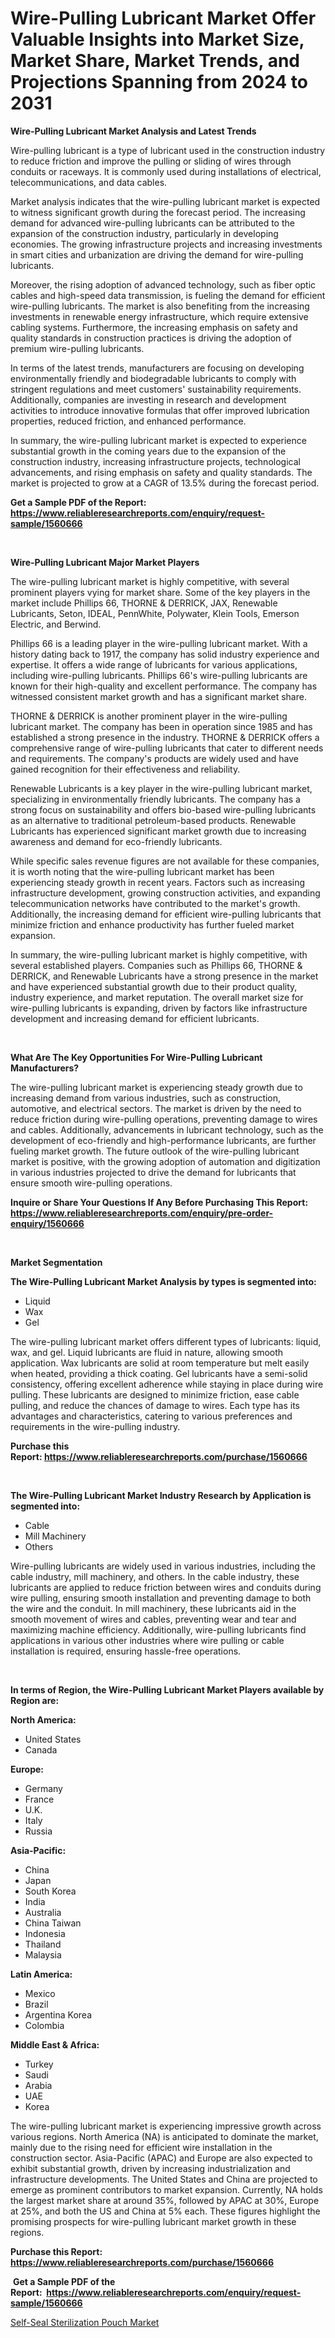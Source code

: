 <p><h1>Wire-Pulling Lubricant Market Offer Valuable Insights into Market Size, Market Share, Market Trends, and Projections Spanning from 2024 to 2031</h1></p><p><strong>Wire-Pulling Lubricant Market Analysis and Latest Trends</strong></p>
<p><p>Wire-pulling lubricant is a type of lubricant used in the construction industry to reduce friction and improve the pulling or sliding of wires through conduits or raceways. It is commonly used during installations of electrical, telecommunications, and data cables.</p><p>Market analysis indicates that the wire-pulling lubricant market is expected to witness significant growth during the forecast period. The increasing demand for advanced wire-pulling lubricants can be attributed to the expansion of the construction industry, particularly in developing economies. The growing infrastructure projects and increasing investments in smart cities and urbanization are driving the demand for wire-pulling lubricants.</p><p>Moreover, the rising adoption of advanced technology, such as fiber optic cables and high-speed data transmission, is fueling the demand for efficient wire-pulling lubricants. The market is also benefiting from the increasing investments in renewable energy infrastructure, which require extensive cabling systems. Furthermore, the increasing emphasis on safety and quality standards in construction practices is driving the adoption of premium wire-pulling lubricants.</p><p>In terms of the latest trends, manufacturers are focusing on developing environmentally friendly and biodegradable lubricants to comply with stringent regulations and meet customers' sustainability requirements. Additionally, companies are investing in research and development activities to introduce innovative formulas that offer improved lubrication properties, reduced friction, and enhanced performance.</p><p>In summary, the wire-pulling lubricant market is expected to experience substantial growth in the coming years due to the expansion of the construction industry, increasing infrastructure projects, technological advancements, and rising emphasis on safety and quality standards. The market is projected to grow at a CAGR of 13.5% during the forecast period.</p></p>
<p><strong>Get a Sample PDF of the Report:&nbsp; <a href="https://www.reliableresearchreports.com/enquiry/request-sample/1560666">https://www.reliableresearchreports.com/enquiry/request-sample/1560666</a></strong></p>
<p>&nbsp;</p>
<p><strong>Wire-Pulling Lubricant Major Market Players</strong></p>
<p><p>The wire-pulling lubricant market is highly competitive, with several prominent players vying for market share. Some of the key players in the market include Phillips 66, THORNE & DERRICK, JAX, Renewable Lubricants, Seton, IDEAL, PennWhite, Polywater, Klein Tools, Emerson Electric, and Berwind.</p><p>Phillips 66 is a leading player in the wire-pulling lubricant market. With a history dating back to 1917, the company has solid industry experience and expertise. It offers a wide range of lubricants for various applications, including wire-pulling lubricants. Phillips 66's wire-pulling lubricants are known for their high-quality and excellent performance. The company has witnessed consistent market growth and has a significant market share.</p><p>THORNE & DERRICK is another prominent player in the wire-pulling lubricant market. The company has been in operation since 1985 and has established a strong presence in the industry. THORNE & DERRICK offers a comprehensive range of wire-pulling lubricants that cater to different needs and requirements. The company's products are widely used and have gained recognition for their effectiveness and reliability.</p><p>Renewable Lubricants is a key player in the wire-pulling lubricant market, specializing in environmentally friendly lubricants. The company has a strong focus on sustainability and offers bio-based wire-pulling lubricants as an alternative to traditional petroleum-based products. Renewable Lubricants has experienced significant market growth due to increasing awareness and demand for eco-friendly lubricants.</p><p>While specific sales revenue figures are not available for these companies, it is worth noting that the wire-pulling lubricant market has been experiencing steady growth in recent years. Factors such as increasing infrastructure development, growing construction activities, and expanding telecommunication networks have contributed to the market's growth. Additionally, the increasing demand for efficient wire-pulling lubricants that minimize friction and enhance productivity has further fueled market expansion.</p><p>In summary, the wire-pulling lubricant market is highly competitive, with several established players. Companies such as Phillips 66, THORNE & DERRICK, and Renewable Lubricants have a strong presence in the market and have experienced substantial growth due to their product quality, industry experience, and market reputation. The overall market size for wire-pulling lubricants is expanding, driven by factors like infrastructure development and increasing demand for efficient lubricants.</p></p>
<p>&nbsp;</p>
<p><strong>What Are The Key Opportunities For Wire-Pulling Lubricant Manufacturers?</strong></p>
<p><p>The wire-pulling lubricant market is experiencing steady growth due to increasing demand from various industries, such as construction, automotive, and electrical sectors. The market is driven by the need to reduce friction during wire-pulling operations, preventing damage to wires and cables. Additionally, advancements in lubricant technology, such as the development of eco-friendly and high-performance lubricants, are further fueling market growth. The future outlook of the wire-pulling lubricant market is positive, with the growing adoption of automation and digitization in various industries projected to drive the demand for lubricants that ensure smooth wire-pulling operations.</p></p>
<p><strong>Inquire or Share Your Questions If Any Before Purchasing This Report: <a href="https://www.reliableresearchreports.com/enquiry/pre-order-enquiry/1560666">https://www.reliableresearchreports.com/enquiry/pre-order-enquiry/1560666</a></strong></p>
<p>&nbsp;</p>
<p><strong>Market Segmentation</strong></p>
<p><strong>The Wire-Pulling Lubricant Market Analysis by types is segmented into:</strong></p>
<p><ul><li>Liquid</li><li>Wax</li><li>Gel</li></ul></p>
<p><p>The wire-pulling lubricant market offers different types of lubricants: liquid, wax, and gel. Liquid lubricants are fluid in nature, allowing smooth application. Wax lubricants are solid at room temperature but melt easily when heated, providing a thick coating. Gel lubricants have a semi-solid consistency, offering excellent adherence while staying in place during wire pulling. These lubricants are designed to minimize friction, ease cable pulling, and reduce the chances of damage to wires. Each type has its advantages and characteristics, catering to various preferences and requirements in the wire-pulling industry.</p></p>
<p><strong>Purchase this Report:&nbsp;<a href="https://www.reliableresearchreports.com/purchase/1560666">https://www.reliableresearchreports.com/purchase/1560666</a></strong></p>
<p>&nbsp;</p>
<p><strong>The Wire-Pulling Lubricant Market Industry Research by Application is segmented into:</strong></p>
<p><ul><li>Cable</li><li>Mill Machinery</li><li>Others</li></ul></p>
<p><p>Wire-pulling lubricants are widely used in various industries, including the cable industry, mill machinery, and others. In the cable industry, these lubricants are applied to reduce friction between wires and conduits during wire pulling, ensuring smooth installation and preventing damage to both the wire and the conduit. In mill machinery, these lubricants aid in the smooth movement of wires and cables, preventing wear and tear and maximizing machine efficiency. Additionally, wire-pulling lubricants find applications in various other industries where wire pulling or cable installation is required, ensuring hassle-free operations.</p></p>
<p>&nbsp;</p>
<p><strong>In terms of Region, the Wire-Pulling Lubricant Market Players available by Region are:</strong></p>
<p>
    <p> <strong> North America: </strong>
        <ul>
            <li>United States</li>
            <li>Canada</li>
        </ul>
        </p> 
    <p> <strong> Europe: </strong>
        <ul>
            <li>Germany</li>
            <li>France</li>
            <li>U.K.</li>
            <li>Italy</li>
            <li>Russia</li>
        </ul>
        </p> 
    <p> <strong> Asia-Pacific: </strong>
        <ul>
            <li>China</li>
            <li>Japan</li>
            <li>South Korea</li>
            <li>India</li>
            <li>Australia</li>
            <li>China Taiwan</li>
            <li>Indonesia</li>
            <li>Thailand</li>
            <li>Malaysia</li>
        </ul>
        </p> 
    <p> <strong> Latin America: </strong>
        <ul>
            <li>Mexico</li>
            <li>Brazil</li>
            <li>Argentina Korea</li>
            <li>Colombia</li>
        </ul>
        </p> 
    <p> <strong> Middle East & Africa: </strong>
        <ul>
            <li>Turkey</li>
            <li>Saudi</li>
            <li>Arabia</li>
            <li>UAE</li>
            <li>Korea</li>
        </ul>
    </p>
    </p>
<p><p>The wire-pulling lubricant market is experiencing impressive growth across various regions. North America (NA) is anticipated to dominate the market, mainly due to the rising need for efficient wire installation in the construction sector. Asia-Pacific (APAC) and Europe are also expected to exhibit substantial growth, driven by increasing industrialization and infrastructure developments. The United States and China are projected to emerge as prominent contributors to market expansion. Currently, NA holds the largest market share at around 35%, followed by APAC at 30%, Europe at 25%, and both the US and China at 5% each. These figures highlight the promising prospects for wire-pulling lubricant market growth in these regions.</p></p>
<p><strong>Purchase this Report: <a href="https://www.reliableresearchreports.com/purchase/1560666">https://www.reliableresearchreports.com/purchase/1560666</a></strong></p>
<p>&nbsp;<strong>Get a Sample PDF of the Report:&nbsp;&nbsp;<a href="https://www.reliableresearchreports.com/enquiry/request-sample/1560666">https://www.reliableresearchreports.com/enquiry/request-sample/1560666</a></strong></p>
<p><strong></strong></p>
<p><p><a href="https://github.com/irfadac/Market-Research-Report-List-1/blob/main/self-seal-sterilization-pouch-market.md">Self-Seal Sterilization Pouch Market</a></p></p>